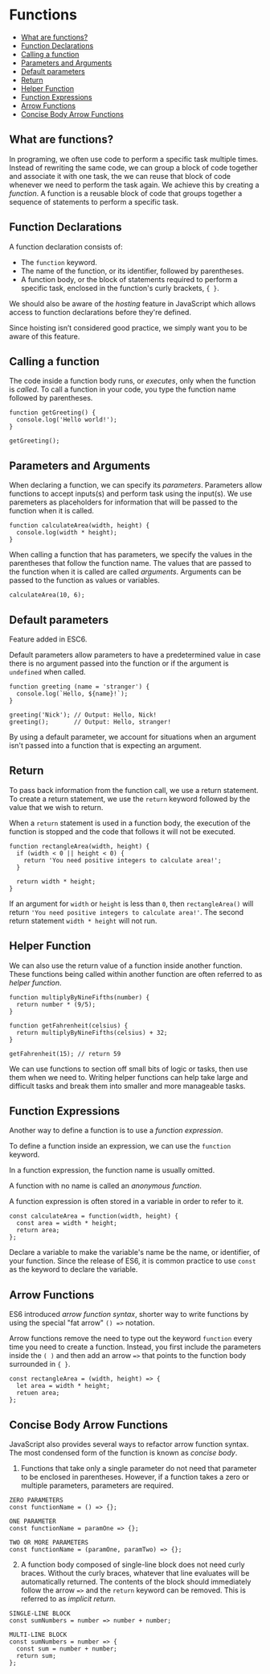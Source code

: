 # Functions

* [What are functions?](#What-are-functions?)
* [Function Declarations](#Function-Declarations)
* [Calling a function](#Calling-a-function)
* [Parameters and Arguments](#Parameters-and-Arguments)
* [Default parameters](#Default-parameters)
* [Return](#Return)
* [Helper Function](#Helper-Function)
* [Function Expressions](#Function-Expressions)
* [Arrow Functions](#Arrow-Functions)
* [Concise Body Arrow Functions](#Concise-Body-Arrow-Functions)



## What are functions?
In programing, we often use code to perform a specific task multiple times. Instead of rewriting the same code, we can group a block of code together and associate it with one task, the we can reuse that block of code whenever we need to perform the task again. We achieve this by creating a *function*. A function is a reusable block of code that groups together a sequence of statements to perform a specific task.

## Function Declarations
A function declaration consists of:

* The `function` keyword.
* The name of the function, or its identifier, followed by parentheses.
* A function body, or the block of statements required to perform a specific task, enclosed in the function's curly brackets, `{ }`.

We should also be aware of the *hosting* feature in JavaScript which allows access to function declarations before they're defined.

Since hoisting isn’t considered good practice, we simply want you to be aware of this feature.

## Calling a function
The code inside a function body runs, or *executes*, only when the function is *called*. To call a function in your code, you type the function name followed by parentheses.

```
function getGreeting() {
  console.log('Hello world!');
}

getGreeting();
```

## Parameters and Arguments
When declaring a function, we can specify its *parameters*. Parameters allow functions to accept inputs(s) and perform task using the input(s). We use paremeters as placeholders for information that will be passed to the function when it is called.

```
function calculateArea(width, height) {
  console.log(width * height);
}
```

When calling a function that has parameters, we specify the values in the parentheses that follow the function name. The values that are passed to the function when it is called are called *arguments*. Arguments can be passed to the function as values or variables.

`calculateArea(10, 6);`

## Default parameters
Feature added in ESC6.

Default parameters allow parameters to have a predetermined value in case there is no argument passed into the function or if the argument is `undefined` when called.

```
function greeting (name = 'stranger') {
  console.log(`Hello, ${name}!`);
}

greeting('Nick'); // Output: Hello, Nick!
greeting();       // Output: Hello, stranger!
```

By using a default parameter, we account for situations when an argument isn't passed into a function that is expecting an argument.

## Return
To pass back information from the function call, we use a return statement. To create a return statement, we use the `return` keyword followed by the value that we wish to return.

When a `return` statement is used in a function body, the execution of the function is stopped and the code that follows it will not be executed.

```
function rectangleArea(width, height) {
  if (width < 0 || height < 0) {
    return 'You need positive integers to calculate area!';
  }

  return width * height;
}
```

If an argument for `width` or `height` is less than `0`, then `rectangleArea()` will return `'You need positive integers to calculate area!'`. The second return statement `width * height` will not run.

## Helper Function
We can also use the return value of a function inside another function. These functions being called within another function are often referred to as *helper function*.

```
function multiplyByNineFifths(number) {
  return number * (9/5);
}

function getFahrenheit(celsius) {
  return multiplyByNineFifths(celsius) + 32;
}

getFahrenheit(15); // return 59
```

We can use functions to section off small bits of logic or tasks, then use them when we need to. Writing helper functions can help take large and difficult tasks and break them into smaller and more manageable tasks.

## Function Expressions
Another way to define a function is to use a *function expression*.

To define a function inside an expression, we can use the `function` keyword.

In a function expression, the function name is usually omitted.

A function with no name is called an *anonymous function*.

A function expression is often stored in a variable in order to refer to it.

```
const calculateArea = function(width, height) {
  const area = width * height;
  return area;
};
```

Declare a variable to make the variable's name be the name, or identifier, of your function. Since the release of ES6, it is common practice to use `const` as the keyword to declare the variable.

## Arrow Functions
ES6 introduced *arrow function syntax*, shorter way to write functions by using the special "fat arrow" `() =>` notation.

Arrow functions remove the need to type out the keyword `function` every time you need to create a function. Instead, you first include the parameters inside the `( )` and then add an arrow `=>` that points to the function body surrounded in `{ }`.

```
const rectangleArea = (width, height) => {
  let area = width * height;
  retuen area;
};
```

## Concise Body Arrow Functions
JavaScript also provides several ways to refactor arrow function syntax. The most condensed form of the function is known as *concise body*.

1. Functions that take only a single parameter do not need that parameter to be enclosed in parentheses. However, if a function takes a zero or multiple parameters, parameters are required.

  ```
  ZERO PARAMETERS
  const functionName = () => {};

  ONE PARAMETER
  const functionName = paramOne => {};

  TWO OR MORE PARAMETERS
  const functionName = (paramOne, paramTwo) => {};
  ```

2. A function body composed of single-line block does not need curly braces. Without the curly braces, whatever that line evaluates will be automatically returned. The contents of the block should immediately follow the arrow `=>` and the `return` keyword can be removed. This is referred to as *implicit return*.

```
SINGLE-LINE BLOCK
const sumNumbers = number => number + number;

MULTI-LINE BLOCK
const sumNumbers = number => {
  const sum = number + number;
  return sum;
};
```